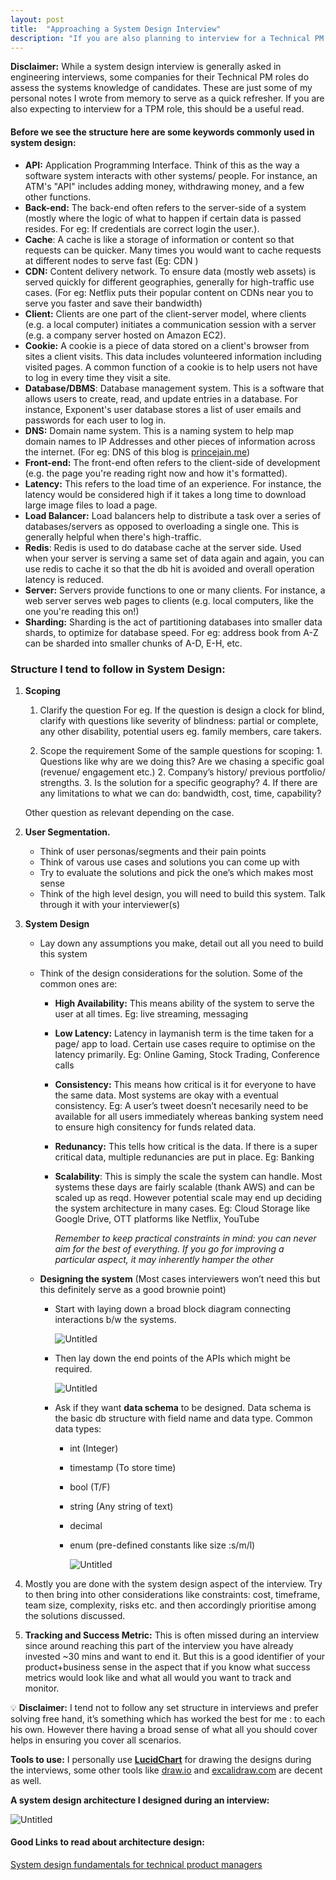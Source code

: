 ```yaml
---
layout: post
title:  "Approaching a System Design Interview"
description: "If you are also planning to interview for a Technical PM role, this should be a useful read on the things you need to keep in mind"
---
```


**Disclaimer:** While a system design interview is generally asked in engineering interviews, some companies for their Technical PM roles do assess the systems knowledge of candidates. These are just some of my personal notes I wrote from memory to serve as a quick refresher.
If you are also expecting to interview for a TPM role, this should be a useful read.

#### Before we see the structure here are some keywords commonly used in system design:

-   **API:** Application Programming Interface. Think of this as the way a software system interacts with other systems/ people. For instance, an ATM's "API" includes adding money, withdrawing money, and a few other functions.
-   **Back-end:** The back-end often refers to the server-side of a system (mostly where the logic of what to happen if certain data is passed resides. For eg: If credentials are correct login the user.).
-   **Cache**: A cache is like a storage of information or content so that requests can be quicker. Many times you would want to cache requests at different nodes to serve fast (Eg: CDN )
-   **CDN:** Content delivery network. To ensure data (mostly web assets) is served quickly for different geographies, generally for high-traffic use cases. (For eg: Netflix puts their popular content on CDNs near you to serve you faster and save their bandwidth)
-   **Client:** Clients are one part of the client-server model, where clients (e.g. a local computer) initiates a communication session with a server (e.g. a company server hosted on Amazon EC2).
-   **Cookie:** A cookie is a piece of data stored on a client's browser from sites a client visits. This data includes volunteered information including visited pages. A common function of a cookie is to help users not have to log in every time they visit a site.
-   **Database/DBMS**: Database management system. This is a software that allows users to create, read, and update entries in a database. For instance, Exponent's user database stores a list of user emails and passwords for each user to log in.
-   **DNS:** Domain name system. This is a naming system to help map domain names to IP Addresses and other pieces of information across the internet. (For eg: DNS of this blog is [princejain.me](http://princejain.me))
-   **Front-end:** The front-end often refers to the client-side of development (e.g. the page you're reading right now and how it's formatted).
-   **Latency:** This refers to the load time of an experience. For instance, the latency would be considered high if it takes a long time to download large image files to load a page.
-   **Load Balancer:** Load balancers help to distribute a task over a series of databases/servers as opposed to overloading a single one. This is generally helpful when there's high-traffic.
-   **Redis**: Redis is used to do database cache at the server side. Used when your server is serving a same set of data again and again, you can use redis to cache it so that the db hit is avoided and overall operation latency is reduced.
-   **Server:** Servers provide functions to one or many clients. For instance, a web server serves web pages to clients (e.g. local computers, like the one you're reading this on!)
-   **Sharding:** Sharding is the act of partitioning databases into smaller data shards, to optimize for database speed. For eg: address book from A-Z can be sharded into smaller chunks of A-D, E-H, etc.

### Structure I tend to follow in System Design:

1.  **Scoping**

    1.  Clarify the question
        For eg. If the question is design a clock for blind, clarify with questions like severity of blindness: partial or complete, any other disability, potential users eg. family members, care takers.

    2.  Scope the requirement
        Some of the sample questions for scoping:
            1\. Questions like why are we doing this? Are we chasing a specific goal (revenue/ engagement etc.)
            2\. Company’s history/ previous portfolio/ strengths.
            3\. Is the solution for a specific geography?
            4\. If there are any limitations to what we can do: bandwidth, cost, time, capability?

    Other question as relevant depending on the case.


2.  **User Segmentation.**

    -   Think of user personas/segments and their pain points
    -   Think of varous use cases and solutions you can come up with
    -   Try to evaluate the solutions and pick the one’s which makes most sense
    -   Think of the high level design, you will need to build this system. Talk through it with your interviewer(s)


3.  **System Design**

    -   Lay down any assumptions you make, detail out all you need to build this system
    -   Think of the design considerations for the solution. Some of the common ones are:

        -   **High Availability:** This means ability of the system to serve the user at all times.
             Eg: live streaming, messaging
        -   **Low Latency:** Latency in laymanish term is the time taken for a page/ app to load. Certain use cases require to optimise on the latency primarily.
             Eg: Online Gaming, Stock Trading, Conference calls
        -   **Consistency:** This means how critical is it for everyone to have the same data. Most systems are okay with a eventual consistency.
             Eg: A user’s tweet doesn’t necesarily need to be available for all users immediately whereas banking system need to ensure high consitency for funds related data.
        -   **Redunancy:** This tells how critical is the data. If there is a super critical data, multiple redunancies are put in place. Eg: Banking
        -   **Scalability**: This is simply the scale the system can handle. Most systems these days are fairly scalable (thank AWS) and can be scaled up as reqd. However potential scale may end up deciding the system architecture in many cases.
                 Eg: Cloud Storage like Google Drive, OTT platforms like Netflix, YouTube

            _Remember to keep practical constraints in mind: you can never aim for the best of everything. If you go for improving a particular aspect, it may inherently hamper the other_

    -   **Designing the system** (Most cases interviewers won’t need this but this definitely serve as a good brownie point)

        -   Start with laying down a broad block diagram connecting interactions b/w the systems.

             ![Untitled](/images/System_design.png)

        -   Then lay down the end points of the APIs which might be required.

             ![Untitled](/images/System_design_1.png)

        -   Ask if they want **data schema** to be designed. Data schema is the basic db structure with field name and data type. Common data types:

            -   int (Integer)
            -   timestamp (To store time)
            -   bool (T/F)
            -   string (Any string of text)
            -   decimal
            -   enum (pre-defined constants like size :s/m/l)

                 ![Untitled](/images/System_design_2.png)

4.  Mostly you are done with the system design aspect of the interview. Try to then bring into other considerations like constraints: cost, timeframe, team size, complexity, risks etc. and then accordingly prioritise among the solutions discussed.
5.  **Tracking and Success Metric:** This is often missed during an interview since around reaching this part of the interview you have already invested ~30 mins and want to end it. But this is a good identifier of your product+business sense in the aspect that if you know what success metrics would look like and what all would you want to track and monitor.

💡 **Disclaimer:** I tend not to follow any set structure in interviews and prefer solving free hand, it’s something which has worked the best for me : to each his own.
However there having a broad sense of what all you should cover helps in ensuring you cover all scenarios.

**Tools to use:** I personally use **[LucidChart](https://lucid.app/documents#/dashboard)** for drawing the designs during the interviews, some other tools like [draw.io](http://draw.io) and [excalidraw.com](http://excalidraw.com) are decent as well.

**A system design architecture I designed during an interview:**

![Untitled](/images/System_design_3.png)

#### Good Links to read about architecture design:

[System design fundamentals for technical product managers](https://www.linkedin.com/pulse/systems-design-fundamentals-technical-product-managers-pruthi/)
